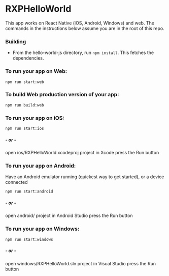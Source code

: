 # RXPHelloWorld

This app works on React Native (iOS, Android, Windows) and web.
The commands in the instructions below assume you are in the root of this repo.

### Building

- From the hello-world-js directory, run `npm install`. This fetches the dependencies.

### To run your app on Web:
  ```shell
  npm run start:web
  ```

### To build Web production version of your app:
  ```shell
  npm run build:web
  ```

### To run your app on iOS:
  ```shell
  npm run start:ios
  ```
##### - or -
  open ios/RXPHelloWorld.xcodeproj project in Xcode
  press the Run button

### To run your app on Android:
Have an Android emulator running (quickest way to get started), or a device connected

  ```shell
  npm run start:android
  ```
#####  - or -
  open android/ project in Android Studio
  press the Run button

### To run your app on Windows:
  ```shell
  npm run start:windows
  ```
##### - or -
  open windows/RXPHelloWorld.sln project in Visual Studio
  press the Run button
